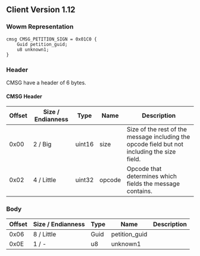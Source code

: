 ## Client Version 1.12

### Wowm Representation
```rust,ignore
cmsg CMSG_PETITION_SIGN = 0x01C0 {
    Guid petition_guid;    
    u8 unknown1;    
}

```
### Header
CMSG have a header of 6 bytes.

#### CMSG Header
| Offset | Size / Endianness | Type   | Name   | Description |
| ------ | ----------------- | ------ | ------ | ----------- |
| 0x00   | 2 / Big           | uint16 | size   | Size of the rest of the message including the opcode field but not including the size field.|
| 0x02   | 4 / Little        | uint32 | opcode | Opcode that determines which fields the message contains.|
### Body
| Offset | Size / Endianness | Type | Name | Description |
| ------ | ----------------- | ---- | ---- | ----------- |
| 0x06 | 8 / Little | Guid | petition_guid |  |
| 0x0E | 1 / - | u8 | unknown1 |  |
